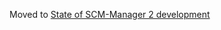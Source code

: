 Moved to [State of SCM-Manager 2 development](https://bitbucket.org/sdorra/scm-manager/wiki/State%20of%20SCM-Manager%202%20development)